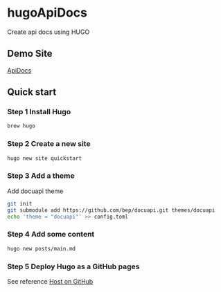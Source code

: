 # hugoApiDocs

Create api docs using HUGO

## Demo Site

[ApiDocs](https://reddtsai.github.io/hugoApiDocs/)

## Quick start

### Step 1 Install Hugo

```bash
brew hugo
```

### Step 2 Create a new site

```bash
hugo new site quickstart
```

### Step 3 Add a theme

Add docuapi theme

```bash
git init
git submodule add https://github.com/bep/docuapi.git themes/docuapi
echo 'theme = "docuapi"' >> config.toml
```

### Step 4 Add some content

```bash
hugo new posts/main.md
```

### Step 5 Deploy Hugo as a GitHub pages

See reference
[Host on GitHub](https://gohugo.io/hosting-and-deployment/hosting-on-github/)
